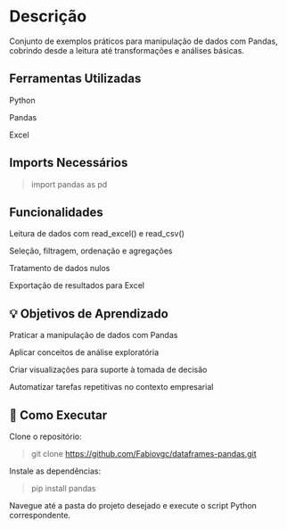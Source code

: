 # Descrição
Conjunto de exemplos práticos para manipulação de dados com Pandas, cobrindo desde a leitura até transformações e análises básicas.

## Ferramentas Utilizadas
Python

Pandas

Excel

## Imports Necessários
> import pandas as pd

## Funcionalidades
Leitura de dados com read_excel() e read_csv()

Seleção, filtragem, ordenação e agregações

Tratamento de dados nulos

Exportação de resultados para Excel

## 💡 Objetivos de Aprendizado
Praticar a manipulação de dados com Pandas

Aplicar conceitos de análise exploratória

Criar visualizações para suporte à tomada de decisão

Automatizar tarefas repetitivas no contexto empresarial

## 🚀 Como Executar
Clone o repositório:

> git clone https://github.com/Fabiovgc/dataframes-pandas.git

Instale as dependências:

> pip install pandas

Navegue até a pasta do projeto desejado e execute o script Python correspondente.
